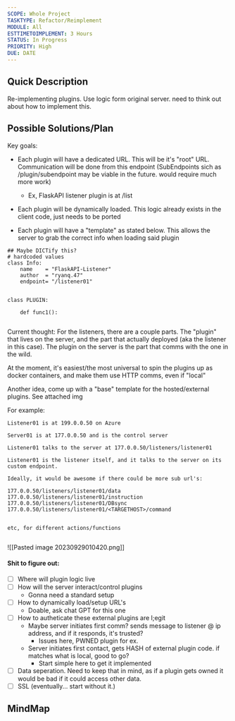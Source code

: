 ```yaml
---
SCOPE: Whole Project
TASKTYPE: Refactor/Reimplement
MODULE: All
ESTTIMETOIMPLEMENT: 3 Hours
STATUS: In Progress
PRIORITY: High
DUE: DATE
---
```



## Quick Description
Re-implementing plugins. Use logic form original server. need to think out about how to implement this.

## Possible Solutions/Plan
Key goals:


- Each plugin will have a dedicated URL. This will be it's "root" URL. Communication will be done from this endpoint (SubEndpoints sich as /plugin/subendpoint may be viable in the future. would require much more work)
	- Ex, FlaskAPI listener plugin is at /list

- Each plugin will be dynamically loaded. This logic already exists in the client code, just needs to be ported

- Each plugin will have a "template" as stated below. This allows the server to grab the correct info when loading said plugin

```
## Maybe DICTify this?
# hardcoded values
class Info:
    name    = "FlaskAPI-Listener"
    author  = "ryanq.47"
    endpoint= "/listener01"


class PLUGIN:

	def func1():


```


Current thought: For the listeners, there are a couple parts. The "plugin" that lives on the server, and the part that actually deployed (aka the listener in this case). The plugin on the server is the part that comms with the one in the wild. 

At the moment, it's easiest/the most universal to spin the plugins up as docker containers, and make them use HTTP comms, even if "local"

Another idea, come up with a "base" template for the hosted/external plugins. See attached img

For example:

```
Listener01 is at 199.0.0.50 on Azure

Server01 is at 177.0.0.50 and is the control server

Listener01 talks to the server at 177.0.0.50/listeners/listener01

Listener01 is the listener itself, and it talks to the server on its custom endpoint.

Ideally, it would be awesome if there could be more sub url's:

177.0.0.50/listeners/listener01/data 
177.0.0.50/listeners/listener01/instruction
177.0.0.50/listeners/listener01/DBsync
177.0.0.50/listeners/listener01/<TARGETHOST>/command


etc, for different actions/functions


```


![[Pasted image 20230929010420.png]]


#### Shit to figure out:

- [ ] Where will plugin logic live
- [ ] How will the server interact/control plugins
	- Gonna need a standard setup
- [ ] How to dynamically load/setup URL's
	- Doable, ask chat GPT for this one
- [ ] How to autheticate these external plugins are l;egit
	- Maybe server initiates first comm? sends message to listener @ ip address, and if it responds, it's trusted?
		- Issues here, PWNED plugin for ex.
	- Server initiates first contact, gets HASH of external plugin code. if matches what is local, good to go?
		- Start simple here to get it implemented
- [ ] Data seperation. Need to keep that in mind, as if a plugin gets owned it would be bad if it could access other data.
- [ ] SSL (eventually... start without it.)

## MindMap